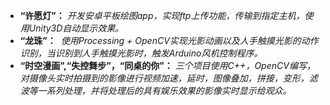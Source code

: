 - **“许愿灯”：**
*开发安卓平板绘图app，实现ftp上传功能，传输到指定主机，使用Unity3D自动显示效果。*
- **“龙珠”：** 
*使用Processing + OpenCV实现光影动画以及人手触摸光影的动作识别，当识别到人手触摸光影时，触发Arduino风机控制程序。*
- **“时空漫画”,“失控舞步”，“同桌的你”：**
*三个项目使用C++，OpenCV编写，对摄像头实时拍摄到的影像进行视频加速，延时，图像叠加，拼接，变形，滤波等一系列处理，并将处理后的具有娱乐效果的影像实时显示给观众。*
